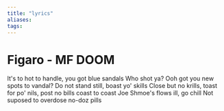```yaml
---
title: "lyrics"
aliases: 
tags: 
---
```


# Figaro - MF DOOM

It's to hot to handle, you got blue sandals 
Who shot ya? Ooh got you new spots to vandal?
Do not stand still, boast yo' skills
Close but no krills, toast for po' nils, post no bills
coast to coast Joe Shmoe's flows ill, go chill
Not suposed to overdose no-doz pills
